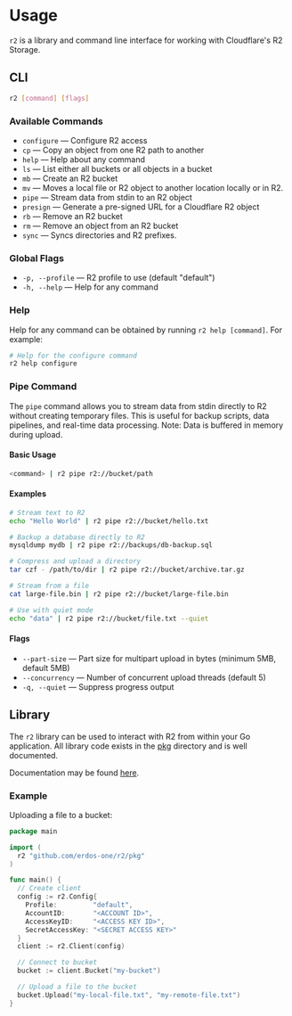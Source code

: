 # Usage

`r2` is a library and command line interface for working with Cloudflare's R2 Storage.

## CLI

```bash
r2 [command] [flags]
```

### Available Commands

- `configure` — Configure R2 access
- `cp` — Copy an object from one R2 path to another
- `help` — Help about any command
- `ls` — List either all buckets or all objects in a bucket
- `mb` — Create an R2 bucket
- `mv` — Moves a local file or R2 object to another location locally or in R2.
- `pipe` — Stream data from stdin to an R2 object
- `presign` — Generate a pre-signed URL for a Cloudflare R2 object
- `rb` — Remove an R2 bucket
- `rm` — Remove an object from an R2 bucket
- `sync` — Syncs directories and R2 prefixes.

### Global Flags

- `-p, --profile` — R2 profile to use (default "default")
- `-h, --help` — Help for any command

### Help

Help for any command can be obtained by running `r2 help [command]`. For example:

```bash
# Help for the configure command
r2 help configure
```

### Pipe Command

The `pipe` command allows you to stream data from stdin directly to R2 without creating temporary files. This is useful for backup scripts, data pipelines, and real-time data processing. Note: Data is buffered in memory during upload.

#### Basic Usage

```bash
<command> | r2 pipe r2://bucket/path
```

#### Examples

```bash
# Stream text to R2
echo "Hello World" | r2 pipe r2://bucket/hello.txt

# Backup a database directly to R2
mysqldump mydb | r2 pipe r2://backups/db-backup.sql

# Compress and upload a directory
tar czf - /path/to/dir | r2 pipe r2://bucket/archive.tar.gz

# Stream from a file
cat large-file.bin | r2 pipe r2://bucket/large-file.bin

# Use with quiet mode
echo "data" | r2 pipe r2://bucket/file.txt --quiet
```

#### Flags

- `--part-size` — Part size for multipart upload in bytes (minimum 5MB, default 5MB)
- `--concurrency` — Number of concurrent upload threads (default 5)
- `-q, --quiet` — Suppress progress output

## Library

The `r2` library can be used to interact with R2 from within your Go application. All library code
exists in the [pkg](pkg) directory and is well documented.

Documentation may be found [here](https://pkg.go.dev/github.com/erdos-one/r2/pkg).

### Example

Uploading a file to a bucket:

```go
package main

import (
  r2 "github.com/erdos-one/r2/pkg"
)

func main() {
  // Create client
  config := r2.Config{
    Profile:         "default",
    AccountID:       "<ACCOUNT ID>",
    AccessKeyID:     "<ACCESS KEY ID>",
    SecretAccessKey: "<SECRET ACCESS KEY>"
  }
  client := r2.Client(config)

  // Connect to bucket
  bucket := client.Bucket("my-bucket")

  // Upload a file to the bucket
  bucket.Upload("my-local-file.txt", "my-remote-file.txt")
}
```

